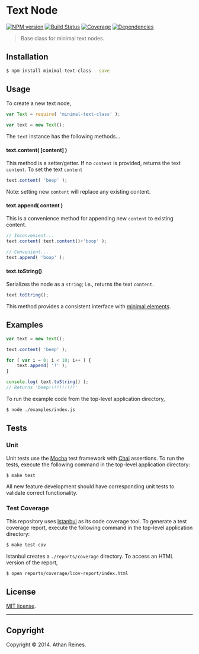 Text Node
=========
[![NPM version][npm-image]][npm-url] [![Build Status][travis-image]][travis-url] [![Coverage][coveralls-image]][coveralls-url] [![Dependencies][dependencies-image]][dependencies-url]

> Base class for minimal text nodes.


## Installation

``` bash
$ npm install minimal-text-class --save
```


## Usage

To create a new text node,

``` javascript
var Text = require( 'minimal-text-class' );

var text = new Text();
```

The `text` instance has the following methods...


#### text.content( [content] )

This method is a setter/getter. If no `content` is provided, returns the text `content`. To set the text `content`

``` javascript
text.content( 'beep' );
```

Note: setting new `content` will replace any existing content.


#### text.append( content )

This is a convenience method for appending new `content` to existing content. 

``` javascript
// Inconvenient...
text.content( text.content()+'boop' );

// Convenient...
text.append( 'boop' );
```


#### text.toString()

Serializes the node as a `string`; i.e., returns the text `content`. 

``` javascript
text.toString();
```

This method provides a consistent interface with [minimal elements](https://github.com/element-io/element).


## Examples

``` javascript
var text = new Text();

text.content( 'beep' );

for ( var i = 0; i < 10; i++ ) {
	text.append( '!' );
}

console.log( text.toString() );
// Returns 'beep!!!!!!!!!!'
```

To run the example code from the top-level application directory,

``` bash
$ node ./examples/index.js
```


## Tests

### Unit

Unit tests use the [Mocha](http://mochajs.org/) test framework with [Chai](http://chaijs.com) assertions. To run the tests, execute the following command in the top-level application directory:

``` bash
$ make test
```

All new feature development should have corresponding unit tests to validate correct functionality.


### Test Coverage

This repository uses [Istanbul](https://github.com/gotwarlost/istanbul) as its code coverage tool. To generate a test coverage report, execute the following command in the top-level application directory:

``` bash
$ make test-cov
```

Istanbul creates a `./reports/coverage` directory. To access an HTML version of the report,

``` bash
$ open reports/coverage/lcov-report/index.html
```


## License

[MIT license](http://opensource.org/licenses/MIT). 


---
## Copyright

Copyright &copy; 2014. Athan Reines.



[npm-image]: http://img.shields.io/npm/v/minimal-text-class.svg
[npm-url]: https://npmjs.org/package/minimal-text-class

[travis-image]: http://img.shields.io/travis/element-io/text/master.svg
[travis-url]: https://travis-ci.org/element-io/text

[coveralls-image]: https://img.shields.io/coveralls/element-io/text/master.svg
[coveralls-url]: https://coveralls.io/r/element-io/text?branch=master

[dependencies-image]: http://img.shields.io/david/element-io/text.svg
[dependencies-url]: https://david-dm.org/element-io/text

[dev-dependencies-image]: http://img.shields.io/david/dev/element-io/text.svg
[dev-dependencies-url]: https://david-dm.org/dev/element-io/text

[github-issues-image]: http://img.shields.io/github/issues/element-io/text.svg
[github-issues-url]: https://github.com/element-io/text/issues
